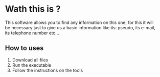 # Wath this is ? 

This software allows you to find any information on this one, for this it will be necessary just to give us a basic information like its: pseudo, its e-mail, its telephone number etc...

## How to uses 

1. Download all files 
2. Run the executable 
3. Follow the instructions on the tools
